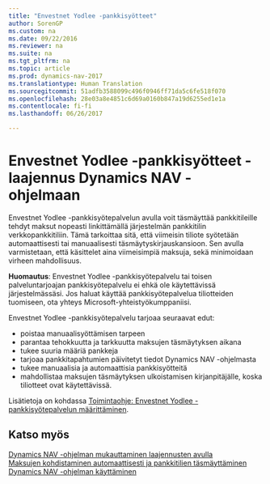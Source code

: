 ```yaml
---
title: "Envestnet Yodlee -pankkisyötteet"
author: SorenGP
ms.custom: na
ms.date: 09/22/2016
ms.reviewer: na
ms.suite: na
ms.tgt_pltfrm: na
ms.topic: article
ms.prod: dynamics-nav-2017
ms.translationtype: Human Translation
ms.sourcegitcommit: 51adfb3588099c496f0946ff71da5c6fe518f070
ms.openlocfilehash: 28e03a8e4851c6d69a0160b847a19d6255ed1e1a
ms.contentlocale: fi-fi
ms.lasthandoff: 06/26/2017

---
```


# <a name="the-envestnet-yodlee-bank-feeds-extension-to-dynamics-nav"></a>Envestnet Yodlee -pankkisyötteet -laajennus Dynamics NAV -ohjelmaan
Envestnet Yodlee -pankkisyötepalvelun avulla voit täsmäyttää pankkitileille tehdyt maksut nopeasti linkittämällä järjestelmän pankkitilin verkkopankkitiliin. Tämä tarkoittaa sitä, että viimeisin tiliote syötetään automaattisesti tai manuaalisesti täsmäytyskirjauskansioon. Sen avulla varmistetaan, että käsittelet aina viimeisimpiä maksuja, sekä minimoidaan virheen mahdollisuus.

**Huomautus**: Envestnet Yodlee -pankkisyötepalvelu tai toisen palveluntarjoajan pankkisyötepalvelu ei ehkä ole käytettävissä järjestelmässäsi. Jos haluat käyttää pankkisyötepalvelua tiliotteiden tuomiseen, ota yhteys Microsoft-yhteistyökumppaniisi.

Envestnet Yodlee -pankkisyötepalvelu tarjoaa seuraavat edut:

- poistaa manuaalisyöttämisen tarpeen
- parantaa tehokkuutta ja tarkkuutta maksujen täsmäytyksen aikana
- tukee suuria määriä pankkeja
- tarjoaa pankkitapahtumien päivitetyt tiedot Dynamics NAV -ohjelmasta
- tukee manuaalisia ja automaattisia pankkisyötteitä
- mahdollistaa maksujen täsmäytyksen ulkoistamisen kirjanpitäjälle, koska tiliotteet ovat käytettävissä.

Lisätietoja on kohdassa [Toimintaohje: Envestnet Yodlee -pankkisyötepalvelun määrittäminen](bank-how-setup-bank-statement-service.md).

## <a name="see-also"></a>Katso myös  
[Dynamics NAV -ohjelman mukauttaminen laajennusten avulla ](ui-extensions.md)    
[Maksujen kohdistaminen automaattisesti ja pankkitilien täsmäyttäminen](receivables-apply-payments-auto-reconcile-bank-accounts.md)  
[Dynamics NAV -ohjelman käyttäminen](ui-work-product.md)

